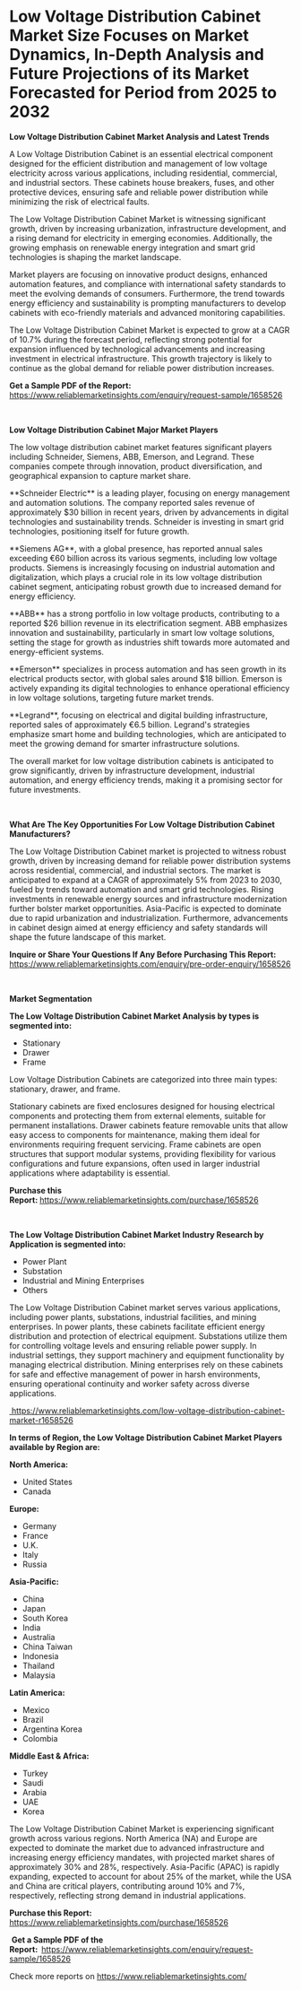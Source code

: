 <p><h1>Low Voltage Distribution Cabinet Market Size Focuses on Market Dynamics, In-Depth Analysis and Future Projections of its Market Forecasted for Period from 2025 to 2032</h1></p><p><strong>Low Voltage Distribution Cabinet Market Analysis and Latest Trends</strong></p>
<p><p>A Low Voltage Distribution Cabinet is an essential electrical component designed for the efficient distribution and management of low voltage electricity across various applications, including residential, commercial, and industrial sectors. These cabinets house breakers, fuses, and other protective devices, ensuring safe and reliable power distribution while minimizing the risk of electrical faults. </p><p>The Low Voltage Distribution Cabinet Market is witnessing significant growth, driven by increasing urbanization, infrastructure development, and a rising demand for electricity in emerging economies. Additionally, the growing emphasis on renewable energy integration and smart grid technologies is shaping the market landscape. </p><p>Market players are focusing on innovative product designs, enhanced automation features, and compliance with international safety standards to meet the evolving demands of consumers. Furthermore, the trend towards energy efficiency and sustainability is prompting manufacturers to develop cabinets with eco-friendly materials and advanced monitoring capabilities. </p><p>The Low Voltage Distribution Cabinet Market is expected to grow at a CAGR of 10.7% during the forecast period, reflecting strong potential for expansion influenced by technological advancements and increasing investment in electrical infrastructure. This growth trajectory is likely to continue as the global demand for reliable power distribution increases.</p></p>
<p><strong>Get a Sample PDF of the Report:&nbsp;</strong> <a href="https://www.reliablemarketinsights.com/enquiry/request-sample/1658526?utm_campaign=2100&utm_medium=2&utm_source=Github&utm_content=ia&utm_term=17022025&utm_id=low-voltage-distribution-cabinet">https://www.reliablemarketinsights.com/enquiry/request-sample/1658526</a></p>
<p>&nbsp;</p>
<p><strong>Low Voltage Distribution Cabinet Major Market Players</strong></p>
<p><p>The low voltage distribution cabinet market features significant players including Schneider, Siemens, ABB, Emerson, and Legrand. These companies compete through innovation, product diversification, and geographical expansion to capture market share.</p><p>**Schneider Electric** is a leading player, focusing on energy management and automation solutions. The company reported sales revenue of approximately $30 billion in recent years, driven by advancements in digital technologies and sustainability trends. Schneider is investing in smart grid technologies, positioning itself for future growth.</p><p>**Siemens AG**, with a global presence, has reported annual sales exceeding €60 billion across its various segments, including low voltage products. Siemens is increasingly focusing on industrial automation and digitalization, which plays a crucial role in its low voltage distribution cabinet segment, anticipating robust growth due to increased demand for energy efficiency.</p><p>**ABB** has a strong portfolio in low voltage products, contributing to a reported $26 billion revenue in its electrification segment. ABB emphasizes innovation and sustainability, particularly in smart low voltage solutions, setting the stage for growth as industries shift towards more automated and energy-efficient systems.</p><p>**Emerson** specializes in process automation and has seen growth in its electrical products sector, with global sales around $18 billion. Emerson is actively expanding its digital technologies to enhance operational efficiency in low voltage solutions, targeting future market trends.</p><p>**Legrand**, focusing on electrical and digital building infrastructure, reported sales of approximately €6.5 billion. Legrand's strategies emphasize smart home and building technologies, which are anticipated to meet the growing demand for smarter infrastructure solutions.</p><p>The overall market for low voltage distribution cabinets is anticipated to grow significantly, driven by infrastructure development, industrial automation, and energy efficiency trends, making it a promising sector for future investments.</p></p>
<p>&nbsp;</p>
<p><strong>What Are The Key Opportunities For Low Voltage Distribution Cabinet Manufacturers?</strong></p>
<p><p>The Low Voltage Distribution Cabinet market is projected to witness robust growth, driven by increasing demand for reliable power distribution systems across residential, commercial, and industrial sectors. The market is anticipated to expand at a CAGR of approximately 5% from 2023 to 2030, fueled by trends toward automation and smart grid technologies. Rising investments in renewable energy sources and infrastructure modernization further bolster market opportunities. Asia-Pacific is expected to dominate due to rapid urbanization and industrialization. Furthermore, advancements in cabinet design aimed at energy efficiency and safety standards will shape the future landscape of this market.</p></p>
<p><strong>Inquire or Share Your Questions If Any Before Purchasing This Report:</strong> <a href="https://www.reliablemarketinsights.com/enquiry/pre-order-enquiry/1658526?utm_campaign=2100&utm_medium=2&utm_source=Github&utm_content=ia&utm_term=17022025&utm_id=low-voltage-distribution-cabinet">https://www.reliablemarketinsights.com/enquiry/pre-order-enquiry/1658526</a></p>
<p>&nbsp;</p>
<p><strong>Market Segmentation</strong></p>
<p><strong>The Low Voltage Distribution Cabinet Market Analysis by types is segmented into:</strong></p>
<p><ul><li>Stationary</li><li>Drawer</li><li>Frame</li></ul></p>
<p><p>Low Voltage Distribution Cabinets are categorized into three main types: stationary, drawer, and frame. </p><p>Stationary cabinets are fixed enclosures designed for housing electrical components and protecting them from external elements, suitable for permanent installations. Drawer cabinets feature removable units that allow easy access to components for maintenance, making them ideal for environments requiring frequent servicing. Frame cabinets are open structures that support modular systems, providing flexibility for various configurations and future expansions, often used in larger industrial applications where adaptability is essential.</p></p>
<p><strong>Purchase this Report:&nbsp;</strong><a href="https://www.reliablemarketinsights.com/purchase/1658526?utm_campaign=2100&utm_medium=2&utm_source=Github&utm_content=ia&utm_term=17022025&utm_id=low-voltage-distribution-cabinet">https://www.reliablemarketinsights.com/purchase/1658526</a></p>
<p>&nbsp;</p>
<p><strong>The Low Voltage Distribution Cabinet Market Industry Research by Application is segmented into:</strong></p>
<p><ul><li>Power Plant</li><li>Substation</li><li>Industrial and Mining Enterprises</li><li>Others</li></ul></p>
<p><p>The Low Voltage Distribution Cabinet market serves various applications, including power plants, substations, industrial facilities, and mining enterprises. In power plants, these cabinets facilitate efficient energy distribution and protection of electrical equipment. Substations utilize them for controlling voltage levels and ensuring reliable power supply. In industrial settings, they support machinery and equipment functionality by managing electrical distribution. Mining enterprises rely on these cabinets for safe and effective management of power in harsh environments, ensuring operational continuity and worker safety across diverse applications.</p></p>
<p><a href="https://www.reliablemarketinsights.com/low-voltage-distribution-cabinet-market-r1658526?utm_campaign=2100&utm_medium=2&utm_source=Github&utm_content=ia&utm_term=17022025&utm_id=low-voltage-distribution-cabinet">&nbsp;https://www.reliablemarketinsights.com/low-voltage-distribution-cabinet-market-r1658526</a></p>
<p><strong>In terms of Region, the Low Voltage Distribution Cabinet Market Players available by Region are:</strong></p>
<p>
    <p> <strong> North America: </strong>
        <ul>
            <li>United States</li>
            <li>Canada</li>
        </ul>
        </p> 
    <p> <strong> Europe: </strong>
        <ul>
            <li>Germany</li>
            <li>France</li>
            <li>U.K.</li>
            <li>Italy</li>
            <li>Russia</li>
        </ul>
        </p> 
    <p> <strong> Asia-Pacific: </strong>
        <ul>
            <li>China</li>
            <li>Japan</li>
            <li>South Korea</li>
            <li>India</li>
            <li>Australia</li>
            <li>China Taiwan</li>
            <li>Indonesia</li>
            <li>Thailand</li>
            <li>Malaysia</li>
        </ul>
        </p> 
    <p> <strong> Latin America: </strong>
        <ul>
            <li>Mexico</li>
            <li>Brazil</li>
            <li>Argentina Korea</li>
            <li>Colombia</li>
        </ul>
        </p> 
    <p> <strong> Middle East & Africa: </strong>
        <ul>
            <li>Turkey</li>
            <li>Saudi</li>
            <li>Arabia</li>
            <li>UAE</li>
            <li>Korea</li>
        </ul>
    </p>
    </p>
<p><p>The Low Voltage Distribution Cabinet Market is experiencing significant growth across various regions. North America (NA) and Europe are expected to dominate the market due to advanced infrastructure and increasing energy efficiency mandates, with projected market shares of approximately 30% and 28%, respectively. Asia-Pacific (APAC) is rapidly expanding, expected to account for about 25% of the market, while the USA and China are critical players, contributing around 10% and 7%, respectively, reflecting strong demand in industrial applications.</p></p>
<p><strong>Purchase this Report: </strong><a href="https://www.reliablemarketinsights.com/purchase/1658526?utm_campaign=2100&utm_medium=2&utm_source=Github&utm_content=ia&utm_term=17022025&utm_id=low-voltage-distribution-cabinet">https://www.reliablemarketinsights.com/purchase/1658526</a></p>
<p>&nbsp;<strong>Get a Sample PDF of the Report:&nbsp;&nbsp;</strong><a href="https://www.reliablemarketinsights.com/enquiry/request-sample/1658526?utm_campaign=2100&utm_medium=2&utm_source=Github&utm_content=ia&utm_term=17022025&utm_id=low-voltage-distribution-cabinet">https://www.reliablemarketinsights.com/enquiry/request-sample/1658526</a></p>
<p><strong></strong></p>
<p>Check more reports on <a href="https://www.reliablemarketinsights.com/?utm_campaign=2100&utm_medium=2&utm_source=Github&utm_content=ia&utm_term=17022025&utm_id=low-voltage-distribution-cabinet">https://www.reliablemarketinsights.com/</a></p>